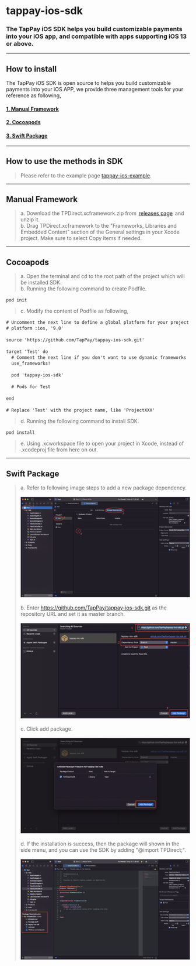 # tappay-ios-sdk

### The TapPay iOS SDK helps you build customizable payments into your iOS app, and compatible with apps supporting iOS 13 or above.

---

## How to install

The TapPay iOS SDK is open source to helps you build customizable payments into your iOS APP, we provide three management tools for your reference as following,  

#### [1. Manual Framework](#manual)
#### [2. Cocoapods](#cocoapods)
#### [3. Swift Package](#package)

---

## How to use the methods in SDK

> Please refer to the example page [tappay-ios-example](https://github.com/TapPay/tappay-ios-example).

---
<a name="manual"></a>
## Manual Framework
> a. Download the TPDirect.xcframework.zip from  [releases page](https://github.com/TapPay/tappay-ios-sdk/releases)  and unzip it. <br>
> b. Drag TPDirect.xcframework to the "Frameworks, Libraries and Embedded Content" section of the General settings in your Xcode project. Make sure to select Copy items if needed.

***
<a name="cocoapods"></a>
## Cocoapods
> a. Open the terminal and cd to the root path of the project which will be installed SDK. <br>
> b. Running the following command to create Podfile.
```
pod init
```
> c. Modify the content of Podfile as following,
```
# Uncomment the next line to define a global platform for your project
# platform :ios, '9.0'

source 'https://github.com/TapPay/tappay-ios-sdk.git'

target 'Test' do
  # Comment the next line if you don't want to use dynamic frameworks
  use_frameworks!

  pod 'tappay-ios-sdk'

  # Pods for Test

end

# Replace 'Test' with the project name, like 'ProjectXXX'
```
> d. Running the following command to install SDK.
```
pod install
```
> e. Using .xcworkspace file to open your project in Xcode, instead of .xcodeproj file from here on out.

***
<a name="package"></a>
## Swift Package

> a. Refer to following image steps to add a new package dependency. <br><br>
![](./tutorial_images/Swift_Package_Tutorial_1.png) <br><br>
> b. Enter https://github.com/TapPay/tappay-ios-sdk.git as the repository URL and set it as master branch. <br><br>
![](./tutorial_images/Swift_Package_Tutorial_2.png) <br><br>
> c. Click add package. <br><br>
![](./tutorial_images/Swift_Package_Tutorial_3.png) <br><br>
> d. If the installation is success, then the package will shown in the side menu, and you can use the SDK by adding "@import TPDirect;". <br><br>
![](./tutorial_images/Swift_Package_Tutorial_4.png)
